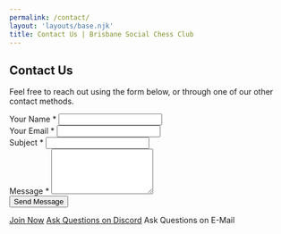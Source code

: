 ```yaml
---
permalink: /contact/
layout: 'layouts/base.njk'
title: Contact Us | Brisbane Social Chess Club
---
```


<section class="section">
	<h2>Contact Us</h2>
	<p>Feel free to reach out using the form below, or through one of our other contact methods.</p>
	<form action="#" method="POST" class="form form-contact" novalidate>
		<div class="form-group">
			<label for="name">Your Name <span aria-hidden="true">*</span></label>
			<input type="text" id="name" name="name" required autocomplete="given-name" />
		</div>
		<div class="form-group">
			<label for="email">Your Email <span aria-hidden="true">*</span></label>
			<input type="email" id="email" name="email" required autocomplete="family-name" />
		</div>
		<div class="form-group">
			<label for="subject">Subject <span aria-hidden="true">*</span></label>
			<input type="text" id="subject" name="subject" required />
		</div>
		<div class="form-group">
			<label for="message">Message <span aria-hidden="true">*</span></label>
			<textarea id="message" name="message" rows="5" required></textarea>
		</div>
		<button type="submit" class="button button--main">Send Message</button>
	</form>
	<div class="button-group contact-actions">
		<a href="/register" class="button">Join Now</a>
		<a href="https://discord.com/invite/JWBKhQmzvD" class="button">Ask Questions on Discord</a>
		<a data-email-href class="button email-obfuscated">Ask Questions on E-Mail</a>
	</div>
</section>
